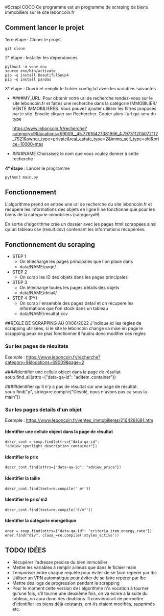 #Scrapi COCO
Ce programme est un programme de scraping de biens immobiliers sur le site leboncoin.fr

## Comment lancer le projet
1ere étape : Cloner le projet

    git clone

2ᵉ étape : Installer les dépendances 

    python3 -m venv env
    source env/bin/activate
    pip -q install BeautifulSoup4
    pip -q install pandas

3ᵉ étape : Ouvrir et remplir le fichier config.txt avec les variables suivantes
- ####MY_URL:
Pour obtenir votre url de recherche rendez-vous sur le site leboncoin.fr et faites une recherche dans la catégorie IMMOBILIER/ VENTE IMMOBILIERES. Vous pouvez ajouter utiliser les filtres proposés par le site. Ensuite cliquer sur Rechercher. Copier alors l'url qui sera du type

    https://www.leboncoin.fr/recherche?category=9&locations=69009__45.77616427381966_4.797311205072112_7921&owner_type=private&real_estate_type=2&immo_sell_type=old&price=10000-max

- ####NAME 
Choissisez le nom que vous voulez donner à cette recherche


**4ᵉ étape** : Lancer le programme

    python3 main.py

## Fonctionnement

L'algorithme prend en entrée une url de recherche du site leboncoin.fr et récupère les informations des objets en ligne
Il ne fonctionne que pour les biens de la catégorie immobiliers (category=9). 

En sortie d'algorithme crée un dossier avec les pages html scrappées ainsi qu'un tableau csv (result.csv) contenant les informations récupérées.

## Fonctionnement du scraping 

- STEP 1
  - On télécharge les pages principales que l'on place dans 
  - data/NAME/page/
- STEP 2 
  - On scrap les ID des objets dans les pages principales
- STEP 3
  - On télécharge toutes les pages détails des objets
  - data/NAME/detail/
- STEP 4 (PY)
  - On scrap l'ensemble des pages detail et on récupere les informations que l'on stock dans un tableau
  - data/NAME/resultat.csv


##REGLE DE SCRAPPING AU 01/06/2022
J'indique ici les règles de scrapping utilisées, si le site le leboncoin change sa mise en page le scrapping peux ne plus fonctionner il faudra donc modifier ces règles

### Sur les pages de résultats
Exemple : https://www.leboncoin.fr/recherche?category=9&locations=69009&page=2

####Identifier une cellule object dans la page de résultat
    soup.find_all(attrs={"data-qa-id": "aditem_container"})

####Identifier qu'il n'y a pas de résultat sur une page de résultat:
    soup.find("p", string=re.compile("Désolé, nous n'avons pas ça sous la main"))


### Sur les pages details d'un objet
Exemple : https://www.leboncoin.fr/ventes_immobilieres/2164281681.htm

#### Identifier une cellule object dans la page de résultat
    descr_cont = soup.find(attrs={"data-qa-id": "adview_spotlight_description_container"})

#### Identifier le prix
    descr_cont.find(attrs={"data-qa-id": "adview_price"})

#### Identifier la taille
    descr_cont.find(text=re.compile(' m²'))

#### Identifier le prix/ m2
    descr_cont.find(text=re.compile('€/m²'))

#### Identifier la catégorie energetique
    ener = soup.find(attrs={"data-qa-id": "criteria_item_energy_rate"})
    ener.find("div", class_=re.compile('styles_active'))


## TODO/ IDÉES
- Récupérer l'adresse precise du bien immobilier
- Mettre les variables à remplir ailleurs que dans le fichier main
- Temporiser entre chaque requête pour éviter de se faire repérer par lbc
- Utiliser un VPN automatique pour éviter de se faire repérer par lbc 
- Mettre des logs de progression pendant le scrapping
- Pour le moment cette version de l'algorithme n'a vocation à tourner qu'une fois, s'il tourne une deuxième fois, on va écrire à la suite du tableau, on aura donc des doublons. Il conviendrait de permettre d'identifier les biens déjà existants, ont-ils étaient modifiés, supprimés etc.